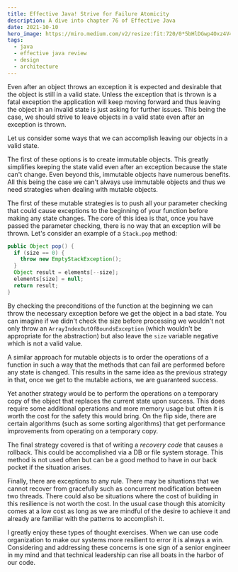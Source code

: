 ```yaml
---
title: Effective Java! Strive for Failure Atomicity 
description: A dive into chapter 76 of Effective Java
date: 2021-10-10
hero_image: https://miro.medium.com/v2/resize:fit:720/0*5bHlDGwp4Oxz4V4l
tags:
  - java
  - effective java review
  - design
  - architecture
---
```


Even after an object throws an exception it is expected and desirable that the object is still in a valid state. Unless the exception that is thrown is a fatal exception the application will keep moving forward and thus leaving the object in an invalid state is just asking for further issues. This being the case, we should strive to leave objects in a valid state even after an exception is thrown. 

Let us consider some ways that we can accomplish leaving our objects in a valid state. 

The first of these options is to create immutable objects. This greatly simplifies keeping the state valid even after an exception because the state can't change. Even beyond this, immutable objects have numerous benefits. All this being the case we can't always use immutable objects and thus we need strategies when dealing with mutable objects. 

The first of these mutable strategies is to push all your parameter checking that could cause exceptions to the beginning of your function before making any state changes. The core of this idea is that, once you have passed the parameter checking, there is no way that an exception will be thrown. Let's consider an example of a `Stack.pop` method:

```java
public Object pop() {
  if (size == 0) {
    throw new EmptyStackException();
  }
  Object result = elements[--size];
  elements[size] = null;
  return result;
}
```

By checking the preconditions of the function at the beginning we can throw the necessary exception before we get the object in a bad state. You can imagine if we didn't check the size before processing we wouldn't not only throw an `ArrayIndexOutOfBoundsException` (which wouldn't be appropriate for the abstraction) but also leave the `size` variable negative which is not a valid value. 

A similar approach for mutable objects is to order the operations of a function in such a way that the methods that can fail are performed before any state is changed. This results in the same idea as the previous strategy in that, once we get to the mutable actions, we are guaranteed success.

Yet another strategy would be to perform the operations on a temporary copy of the object that replaces the current state upon success. This does require some additional operations and more memory usage but often it is worth the cost for the safety this would bring. On the flip side, there are certain algorithms (such as some sorting algorithms) that get performance improvements from operating on a temporary copy. 

The final strategy covered is that of writing a _recovery code_ that causes a rollback. This could be accomplished via a DB or file system storage. This method is not used often but can be a good method to have in our back pocket if the situation arises. 

Finally, there are exceptions to any rule. There may be situations that we cannot recover from gracefully such as concurrent modification between two threads.  There could also be situations where the cost of building in this resilience is not worth the cost. In the usual case though this atomicity comes at a low cost as long as we are mindful of the desire to achieve it and already are familiar with the patterns to accomplish it. 

I greatly enjoy these types of thought exercises. When we can use code organization to make our systems more resilient to error it is always a win. Considering and addressing these concerns is one sign of a senior engineer in my mind and that technical leadership can rise all boats in the harbor of our code. 